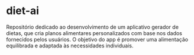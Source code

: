 # diet-ai
Repositório dedicado ao desenvolvimento de um aplicativo gerador de dietas, que cria planos alimentares personalizados com base nos dados fornecidos pelos usuários. O objetivo do app é promover uma alimentação equilibrada e adaptada às necessidades individuais.
